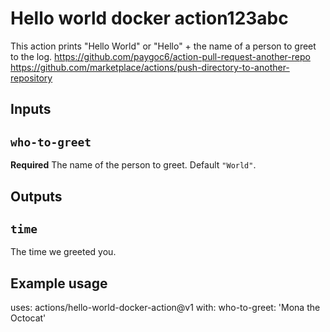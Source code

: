 # Hello world docker action123abc

This action prints "Hello World" or "Hello" + the name of a person to greet to the log.
https://github.com/paygoc6/action-pull-request-another-repo
https://github.com/marketplace/actions/push-directory-to-another-repository

## Inputs

## `who-to-greet`

**Required** The name of the person to greet. Default `"World"`.

## Outputs

## `time`

The time we greeted you.

## Example usage

uses: actions/hello-world-docker-action@v1
with:
  who-to-greet: 'Mona the Octocat'
